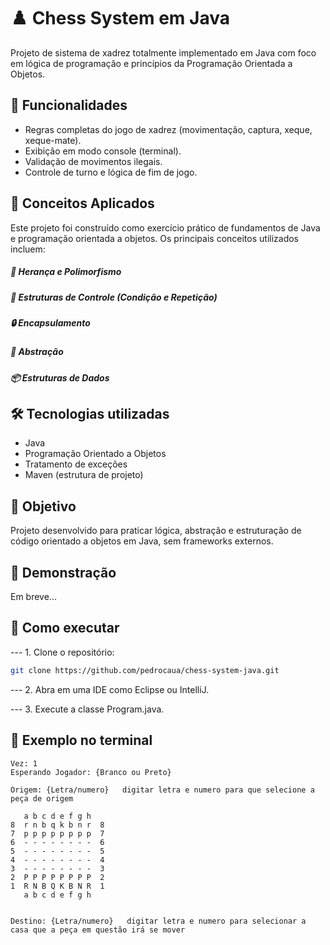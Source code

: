 # ♟️ Chess System em Java

Projeto de sistema de xadrez totalmente implementado em Java com foco em lógica de programação e princípios da Programação Orientada a Objetos.

## 📌 Funcionalidades

- Regras completas do jogo de xadrez (movimentação, captura, xeque, xeque-mate).
- Exibição em modo console (terminal).
- Validação de movimentos ilegais.
- Controle de turno e lógica de fim de jogo.

## 🧠 Conceitos Aplicados
Este projeto foi construído como exercício prático de fundamentos de Java e programação orientada a objetos. Os principais conceitos utilizados incluem:

  ##### 🔁 Herança e Polimorfismo
  ##### 🔁 Estruturas de Controle (Condição e Repetição)
  ##### 🔒 Encapsulamento
  ##### 🧱 Abstração
  ##### 📦 Estruturas de Dados

## 🛠️ Tecnologias utilizadas

- Java
- Programação Orientado a Objetos
- Tratamento de exceções
- Maven (estrutura de projeto)

## 🎯 Objetivo

Projeto desenvolvido para praticar lógica, abstração e estruturação de código orientado a objetos em Java, sem frameworks externos.

## 📸 Demonstração

Em breve...

## 🚀 Como executar

--- 1. Clone o repositório:

```bash
git clone https://github.com/pedrocaua/chess-system-java.git
```

--- 2. Abra em uma IDE como Eclipse ou IntelliJ.

--- 3. Execute a classe Program.java.

## 📸 Exemplo no terminal
```
Vez: 1
Esperando Jogador: {Branco ou Preto}

Origem: {Letra/numero}   digitar letra e numero para que selecione a peça de origem

   a b c d e f g h
8  r n b q k b n r  8
7  p p p p p p p p  7
6  - - - - - - - -  6
5  - - - - - - - -  5
4  - - - - - - - -  4
3  - - - - - - - -  3
2  P P P P P P P P  2
1  R N B Q K B N R  1
   a b c d e f g h


Destino: {Letra/numero}   digitar letra e numero para selecionar a casa que a peça em questão irá se mover
```
